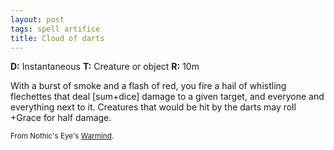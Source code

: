 ```yaml
---
layout: post
tags: spell artifice
title: Cloud of darts
---
```

<b>D:</b> Instantaneous <b>T:</b> Creature or object <b>R:</b> 10m

With a burst of smoke and a flash of red, you fire a hail of whistling flechettes that deal [sum+dice] damage to a given target, and everyone and everything next to it. Creatures that would be hit by the darts may roll +Grace for half damage.

<small>From Nothic's Eye's [Warmind](https://nothicseye.blogspot.com/2021/12/if-your-enemy-is-of-choleric.html).</small>

